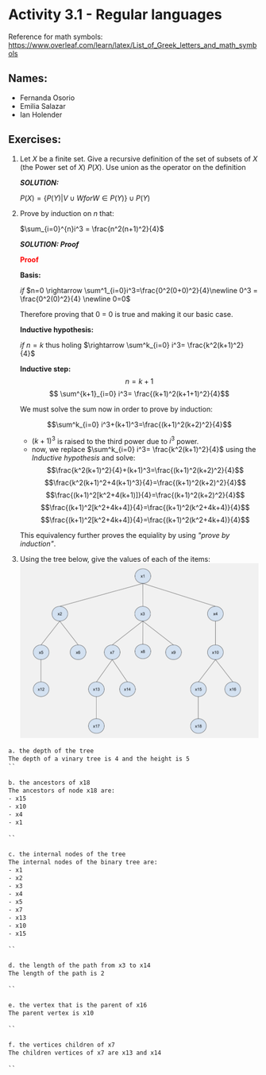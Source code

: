 # Activity 3.1 - Regular languages

Reference for math symbols:
https://www.overleaf.com/learn/latex/List_of_Greek_letters_and_math_symbols

## Names:
- Fernanda Osorio
- Emilia Salazar
- Ian Holender


## Exercises:

1. Let $X$ be a finite set. Give a recursive definition of the set of subsets
    of $X$ (the Power set of $X$) $P(X)$.
    Use union as the operator on the definition

    _**SOLUTION:**_

    $P(X)= {\{P(Y) | V \cup W for W \in P(Y)\} \cup P(Y)}$




2. Prove by induction on $n$ that:

    $\sum_{i=0}^{n}i^3 = \frac{n^2(n+1)^2}{4}$

    _**SOLUTION: Proof**_
    
    <span style="color:red">**Proof**</span>


    **Basis:** 
    
    *if* $n=0 \rightarrow \sum^1_{i=0}i^3=\frac{0^2(0+0)^2}{4}\newline 0^3 = \frac{0^2(0)^2}{4} \newline 0=0$
    
    Therefore proving that 0 = 0 is true and making it our basic case.

    **Inductive hypothesis:** 

    *if* $n=k$ thus holing  $\rightarrow \sum^k_{i=0} i^3= \frac{k^2(k+1)^2}{4}$ 

    **Inductive step:** 
    $$n=k+1$$
    $$ \sum^{k+1}_{i=0} i^3= \frac{(k+1)^2(k+1+1)^2}{4}$$

    We must solve the sum now in order to prove by induction:

    $$\sum^k_{i=0} i^3+(k+1)^3=\frac{(k+1)^2(k+2)^2}{4}$$
    - $(k+1)^3$ is raised to the third power due to $i^3$ power.
    - now, we replace $\sum^k_{i=0} i^3= \frac{k^2(k+1)^2}{4}$ using the *Inductive hypothesis* and solve:
    $$\frac{k^2(k+1)^2}{4}+(k+1)^3=\frac{(k+1)^2(k+2)^2}{4}$$
    $$\frac{k^2(k+1)^2+4(k+1)^3}{4}=\frac{(k+1)^2(k+2)^2}{4}$$
    $$\frac{(k+1)^2[k^2+4(k+1)]}{4}=\frac{(k+1)^2(k+2)^2}{4}$$
    $$\frac{(k+1)^2[k^2+4k+4]}{4}=\frac{(k+1)^2(k^2+4k+4)}{4}$$
    $$\frac{(k+1)^2[k^2+4k+4]}{4}=\frac{(k+1)^2(k^2+4k+4)}{4}$$

    This equivalency further proves the equiality by using *"prove by induction"*.




3. Using the tree below, give the values of each of the items:
![Tree image](/Screenshot%202023-02-22%20at%2018.40.26.png)


<!-- ![Alt text](https://media.geeksforgeeks.org/wp-content/cdn-uploads/binary-tree-to-DLL.png "a title") -->


    a. the depth of the tree
    The depth of a vinary tree is 4 and the height is 5
    ``

    b. the ancestors of x18
    The ancestors of node x18 are:
    - x15
    - x10
    - x4
    - x1

    ``

    c. the internal nodes of the tree
    The internal nodes of the binary tree are:
    - x1
    - x2
    - x3
    - x4
    - x5
    - x7
    - x13
    - x10
    - x15

    ``

    d. the length of the path from x3 to x14
    The length of the path is 2

    ``

    e. the vertex that is the parent of x16
    The parent vertex is x10

    ``

    f. the vertices children of x7
    The children vertices of x7 are x13 and x14

    ``
